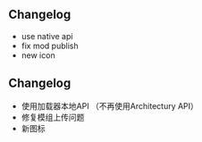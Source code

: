 ## Changelog
- use native api
- fix mod publish
- new icon

## Changelog
- 使用加载器本地API （不再使用Architectury API）
- 修复模组上传问题
- 新图标